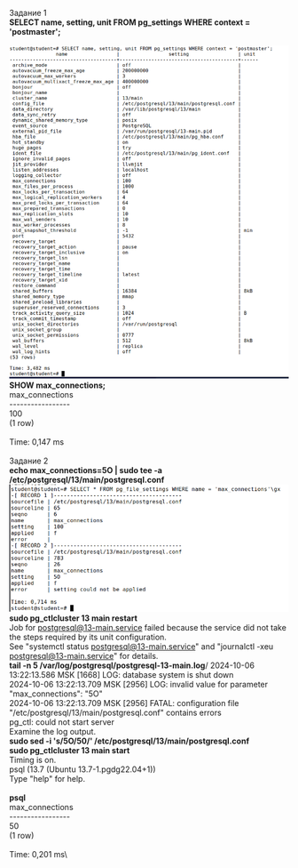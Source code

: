 Задание 1\
**SELECT name, setting, unit FROM pg_settings WHERE context = 'postmaster';**\
\
![img_4.png](img_4.png)\
**SHOW max_connections;**\
max_connections\
-----------------\
100\
(1 row)\
\
Time: 0,147 ms\
\
Задание 2\
**echo max_connections=5O | sudo tee -a /etc/postgresql/13/main/postgresql.conf**\
![img_5.png](img_5.png)\
**sudo pg_ctlcluster 13 main restart**\
Job for postgresql@13-main.service failed because the service did not take the steps required by its unit configuration.\
See "systemctl status postgresql@13-main.service" and "journalctl -xeu postgresql@13-main.service" for details.\
**tail -n 5 /var/log/postgresql/postgresql-13-main.log**/
2024-10-06 13:22:13.586 MSK [1668] LOG:  database system is shut down\
2024-10-06 13:22:13.709 MSK [2956] LOG:  invalid value for parameter "max_connections": "5O"\
2024-10-06 13:22:13.709 MSK [2956] FATAL:  configuration file "/etc/postgresql/13/main/postgresql.conf" contains errors\
pg_ctl: could not start server\
Examine the log output.\
**sudo sed -i 's/5O/50/' /etc/postgresql/13/main/postgresql.conf**\
**sudo pg_ctlcluster 13 main start**\
Timing is on.\
psql (13.7 (Ubuntu 13.7-1.pgdg22.04+1))\
Type "help" for help.\
\
**psql**\
max_connections\
-----------------\
50\
(1 row)\
\
Time: 0,201 ms\
